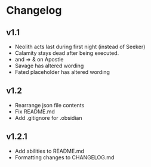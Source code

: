 # Changelog
## v1.1
* Neolith acts last during first night (instead of Seeker)
* Calamity stays dead after being executed.
* and => & on Apostle
* Savage has altered wording
* Fated placeholder has altered wording

## v1.2
* Rearrange json file contents
* Fix README.md
* Add .gitignore for .obsidian

## v1.2.1
* Add abilities to README.md
* Formatting changes to CHANGELOG.md